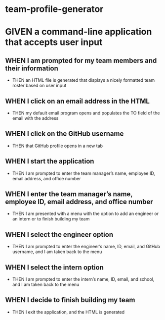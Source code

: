 # team-profile-generator

# GIVEN a command-line application that accepts user input
## WHEN I am prompted for my team members and their information
- THEN an HTML file is generated that displays a nicely formatted team roster based on user input
## WHEN I click on an email address in the HTML
- THEN my default email program opens and populates the TO field of the email with the address
## WHEN I click on the GitHub username
- THEN that GitHub profile opens in a new tab
## WHEN I start the application
- THEN I am prompted to enter the team manager’s name, employee ID, email address, and office number
## WHEN I enter the team manager’s name, employee ID, email address, and office number
- THEN I am presented with a menu with the option to add an engineer or an intern or to finish building my team
## WHEN I select the engineer option
- THEN I am prompted to enter the engineer’s name, ID, email, and GitHub username, and I am taken back to the menu
## WHEN I select the intern option
- THEN I am prompted to enter the intern’s name, ID, email, and school, and I am taken back to the menu
## WHEN I decide to finish building my team
- THEN I exit the application, and the HTML is generated
